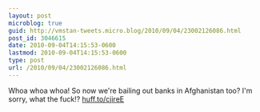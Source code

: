 ```yaml
---
layout: post
microblog: true
guid: http://vmstan-tweets.micro.blog/2010/09/04/23002126086.html
post_id: 3046615
date: 2010-09-04T14:15:53-0600
lastmod: 2010-09-04T14:15:53-0600
type: post
url: /2010/09/04/23002126086.html
---
```

Whoa whoa whoa! So now we're bailing out banks in Afghanistan too? I'm sorry, what the fuck!? [huff.to/cjireE](http://huff.to/cjireE)
